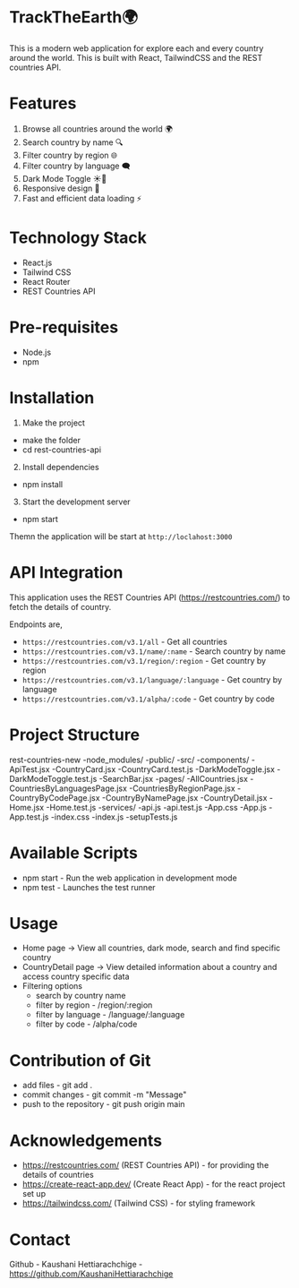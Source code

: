 # TrackTheEarth🌍

This is a modern web application for explore each and every country around the world. This is built with React, TailwindCSS and the REST countries API.

# Features

1. Browse all countries around the world 🌍
2. Search country by name 🔍
3. Filter country by region 🌐
4. Filter country by language 🗨️
5. Dark Mode Toggle ☀️🌙
6. Responsive design 📱
7. Fast and efficient data loading ⚡

# Technology Stack

- React.js
- Tailwind CSS
- React Router
- REST Countries API

# Pre-requisites

- Node.js
- npm

# Installation

1. Make the project
- make the folder
- cd rest-countries-api

2. Install dependencies
- npm install

3. Start the development server
- npm start

Themn the application will be start at `http://loclahost:3000`

# API Integration

This application uses the REST Countries API (https://restcountries.com/) to fetch the details of country.

Endpoints are,
- `https://restcountries.com/v3.1/all` - Get all countries
- `https://restcountries.com/v3.1/name/:name` - Search country by name
- `https://restcountries.com/v3.1/region/:region` - Get country by region
- `https://restcountries.com/v3.1/language/:language` - Get country by language
- `https://restcountries.com/v3.1/alpha/:code` - Get country by code

# Project Structure
rest-countries-new
    -node_modules/
    -public/
    -src/
        -components/
            -ApiTest.jsx
            -CountryCard.jsx
            -CountryCard.test.js
            -DarkModeToggle.jsx
            -DarkModeToggle.test.js
            -SearchBar.jsx
        -pages/
            -AllCountries.jsx
            -CountriesByLanguagesPage.jsx
            -CountriesByRegionPage.jsx
            -CountryByCodePage.jsx
            -CountryByNamePage.jsx
            -CountryDetail.jsx
            -Home.jsx
            -Home.test.js
        -services/
            -api.js
            -api.test.js
        -App.css
        -App.js
        -App.test.js
        -index.css
        -index.js
        -setupTests.js

# Available Scripts

- npm start - Run the web application in development mode
- npm test - Launches the test runner

# Usage

- Home page -> View all countries, dark mode, search and find specific country
- CountryDetail page -> View detailed information about a country and access country specific data
- Filtering options
    - search by country name
    - filter by region - /region/:region
    - filter by language - /language/:language
    - filter by code - /alpha/code

# Contribution of Git

- add files - git add .
- commit changes - git commit -m "Message"
- push to the repository - git push origin main

# Acknowledgements

- https://restcountries.com/ (REST Countries API) - for providing the details of countries
- https://create-react-app.dev/ (Create React App) - for the react project set up
- https://tailwindcss.com/ (Tailwind CSS) - for styling framework

# Contact

Github - Kaushani Hettiarachchige - https://github.com/KaushaniHettiarachchige

